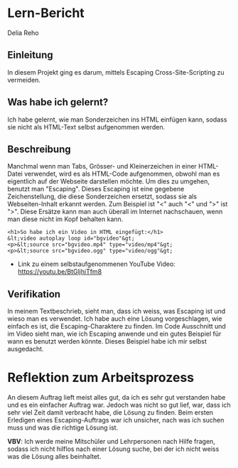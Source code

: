 # Lern-Bericht
Delia Reho

## Einleitung

In diesem Projekt ging es darum, mittels Escaping Cross-Site-Scripting zu vermeiden.

## Was habe ich gelernt?

Ich habe gelernt, wie man Sonderzeichen ins HTML einfügen kann, sodass sie nicht als HTML-Text selbst aufgenommen werden.

## Beschreibung

Manchmal wenn man Tabs, Grösser- und Kleinerzeichen in einer HTML-Datei verwendet, wird es als HTML-Code aufgenommen, obwohl man es eigentlich auf der Webseite darstellen möchte. 
Um dies zu umgehen, benutzt man "Escaping". Dieses Escaping ist eine gegebene Zeichenstellung, die diese Sonderzeichen ersetzt, sodass sie als Webseiten-Inhalt erkannt werden. Zum Beispiel ist "<" auch "&lt;" und ">" ist "&gt;".
Diese Ersätze kann man auch überall im Internet nachschauen, wenn man diese nicht im Kopf behalten kann.

    <h1>So habe ich ein Video in HTML eingefügt:</h1>
    &lt;video autoplay loop id="bgvideo"&gt;
    <p>&lt;source src="bgvideo.mp4" type="video/mp4"&gt;
    <p>&lt;source src="bgvideo.ogg" type="video/ogg"&gt;
      
* Link zu einem selbstaufgenommenen YouTube Video: https://youtu.be/BtGljhiTfm8

## Verifikation

In meinem Textbeschrieb, sieht man, dass ich weiss, was Escaping ist und wieso man es verwendet. Ich habe auch eine Lösung vorgeschlagen, wie einfach es ist, die Escaping-Charaktere zu finden.
Im Code Ausschnitt und im Video sieht man, wie ich Escaping anwende und ein gutes Beispiel für wann es benutzt werden könnte. Dieses Beispiel habe ich mir selbst ausgedacht.

# Reflektion zum Arbeitsprozess

An diesem Auftrag lieft meist alles gut, da ich es sehr gut verstanden habe und es ein einfacher Auftrag war.
Jedoch was nicht so gut lief, war, dass ich sehr viel Zeit damit verbracht habe, die Lösung zu finden. Beim ersten Erledigen eines Escaping-Auftrags war ich unsicher, nach was ich suchen muss und was die richtige Lösung ist.

**VBV**: Ich werde meine Mitschüler und Lehrpersonen nach Hilfe fragen, sodass ich nicht hilflos nach einer Lösung suche, bei der ich nicht weiss was die Lösung alles beinhaltet.
